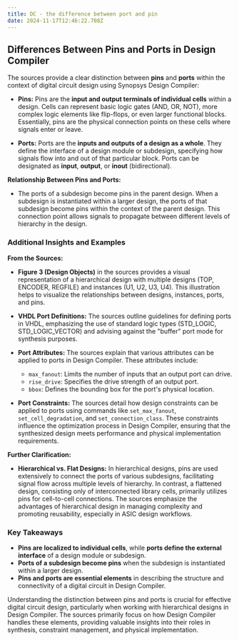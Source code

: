 ```yaml
---
title: DC - the difference between port and pin
date: 2024-11-17T12:46:22.708Z
---
```


## Differences Between Pins and Ports in Design Compiler

The sources provide a clear distinction between **pins** and **ports** within the context of digital circuit design using Synopsys Design Compiler:

*   **Pins:**  Pins are the **input and output terminals of individual cells** within a design. Cells can represent basic logic gates (AND, OR, NOT), more complex logic elements like flip-flops, or even larger functional blocks. Essentially, pins are the physical connection points on these cells where signals enter or leave.

*   **Ports:** Ports are the **inputs and outputs of a design as a whole**. They define the interface of a design module or subdesign, specifying how signals flow into and out of that particular block. Ports can be designated as **input**, **output**, or **inout** (bidirectional).

**Relationship Between Pins and Ports:**

*   The ports of a subdesign become pins in the parent design. When a subdesign is instantiated within a larger design, the ports of that subdesign become pins within the context of the parent design. This connection point allows signals to propagate between different levels of hierarchy in the design.

### Additional Insights and Examples

**From the Sources:**

*   **Figure 3 (Design Objects)** in the sources provides a visual representation of a hierarchical design with multiple designs (TOP, ENCODER, REGFILE) and instances (U1, U2, U3, U4). This illustration helps to visualize the relationships between designs, instances, ports, and pins. 

*   **VHDL Port Definitions:** The sources outline guidelines for defining ports in VHDL, emphasizing the use of standard logic types (STD\_LOGIC, STD\_LOGIC\_VECTOR) and advising against the "buffer" port mode for synthesis purposes.

*   **Port Attributes:** The sources explain that various attributes can be applied to ports in Design Compiler. These attributes include:
    *   `max_fanout`:  Limits the number of inputs that an output port can drive.
    *   `rise_drive`: Specifies the drive strength of an output port.
    *   `bbox`: Defines the bounding box for the port's physical location.

*   **Port Constraints:** The sources detail how design constraints can be applied to ports using commands like `set_max_fanout`, `set_cell_degradation`, and `set_connection_class`. These constraints influence the optimization process in Design Compiler, ensuring that the synthesized design meets performance and physical implementation requirements.

**Further Clarification:**

*   **Hierarchical vs. Flat Designs:** In hierarchical designs, pins are used extensively to connect the ports of various subdesigns, facilitating signal flow across multiple levels of hierarchy. In contrast, a flattened design, consisting only of interconnected library cells, primarily utilizes pins for cell-to-cell connections. The sources emphasize the advantages of hierarchical design in managing complexity and promoting reusability, especially in ASIC design workflows.

### Key Takeaways

*   **Pins are localized to individual cells**, while **ports define the external interface** of a design module or subdesign.
*   **Ports of a subdesign become pins** when the subdesign is instantiated within a larger design.
*   **Pins and ports are essential elements** in describing the structure and connectivity of a digital circuit in Design Compiler. 

Understanding the distinction between pins and ports is crucial for effective digital circuit design, particularly when working with hierarchical designs in Design Compiler. The sources primarily focus on how Design Compiler handles these elements, providing valuable insights into their roles in synthesis, constraint management, and physical implementation. 
